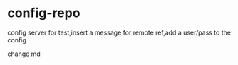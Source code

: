 # config-repo
config server for test,insert a message for remote ref,add a user/pass to the config

change md
